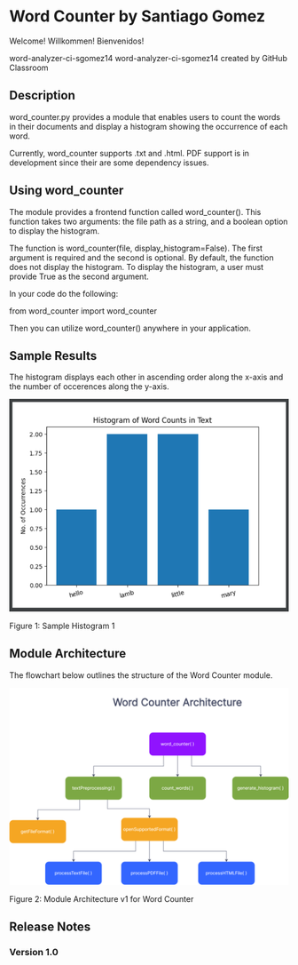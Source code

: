# Word Counter by Santiago Gomez
Welcome! Willkommen! Bienvenidos!

word-analyzer-ci-sgomez14
word-analyzer-ci-sgomez14 created by GitHub Classroom

## Description

word_counter.py provides a module that enables users to count the words in their documents and display a histogram showing the occurrence of each word.

Currently, word_counter supports .txt and .html. PDF support is in development since their are some dependency issues.

## Using word_counter

The module provides a frontend function called word_counter(). This function takes two arguments: the file path as a string, and a boolean option to display the histogram.

The function is word_counter(file, display_histogram=False). The first argument is required and the second is optional. By default, the function does not display the histogram.
To display the histogram, a user must provide True as the second argument.

In your code do the following:

from word_counter import word_counter

Then you can utilize word_counter() anywhere in your application.


## Sample Results

The histogram displays each other in ascending order along the x-axis and the number of occerences along the y-axis.

![Sample Results 1](sample_results/sample_results1.png)

Figure 1: Sample Histogram 1


## Module Architecture

The flowchart below outlines the structure of the Word Counter module.

![Module Architecture](architecture/architecture_v1.png)

Figure 2: Module Architecture v1 for Word Counter


## Release Notes

### Version 1.0





 





